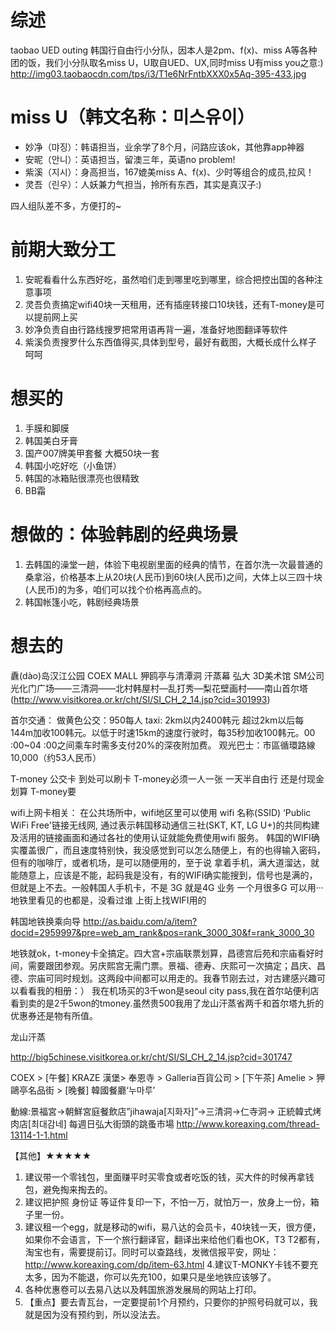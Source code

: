 # 综述
taobao UED outing 韩国行自由行小分队，因本人是2pm、f(x)、miss A等各种团的饭，我们小分队取名miss U，U取自UED、UX,同时miss U有miss you之意:)
http://img03.taobaocdn.com/tps/i3/T1e6NrFntbXXX0x5Aq-395-433.jpg

# miss U（韩文名称：미스유이）
* 妙净（먀징）：韩语担当，业余学了8个月，问路应该ok，其他靠app神器
* 安昵（안니）：英语担当，留澳三年，英语no problem!
* 紫溪（지시）：身高担当，167媲美miss A、f(x)、少时等组合的成员,拉风！
* 灵吾（린우）：人妖兼力气担当，拎所有东西，其实是真汉子:)

四人组队差不多，方便打的~


# 前期大致分工
1. 安昵看看什么东西好吃，虽然咱们走到哪里吃到哪里，综合把控出国的各种注意事项
2. 灵吾负责搞定wifi40块一天租用，还有插座转接口10块钱，还有T-money是可以提前网上买
3. 妙净负责自由行路线搜罗把常用语再背一遍，准备好地图翻译等软件
4. 紫溪负责搜罗什么东西值得买,具体到型号，最好有截图，大概长成什么样子 呵呵    

# 想买的
1. 手膜和脚膜
2. 韩国美白牙膏
3. 国产007牌美甲套餐 大概50块一套
4. 韩国小吃好吃（小鱼饼）
5. 韩国的冰箱贴很漂亮也很精致
6. BB霜

# 想做的：体验韩剧的经典场景
1. 去韩国的澡堂一趟，体验下电视剧里面的经典的情节，在首尔洗一次最普通的桑拿浴，价格基本上从20块(人民币)到60块(人民币)之间，大体上以三四十块(人民币)的为多，咱们可以找个价格再高点的。
2. 韩国帐篷小吃，韩剧经典场景

# 想去的
纛(dào)岛汉江公园
COEX MALL
狎鸥亭与清潭洞
汗蒸幕
弘大 3D美术馆
SM公司
光化门广场——三清洞——北村韩屋村—乱打秀—梨花壁画村——南山首尔塔 (http://www.visitkorea.or.kr/cht/SI/SI_CH_2_14.jsp?cid=301993)



首尔交通：
做黄色公交：950每人 
taxi: 2km以内2400韩元 超过2km以后每144m加收100韩元。以低于时速15km的速度行驶时，每35秒加收100韩元。00 :00~04 :00之间乘车时需多支付20%的深夜附加费。
观光巴士：市區循環路線 10,000（约53人民币）

T-money 公交卡 到处可以刷卡 
T-money必须一人一张
一天半自由行 还是付现金划算 T-money要

wifi上网卡相关：
在公共场所中，wifi地区里可以使用 wifi 名称(SSID) ‘Public WiFi Free'链接无线网, 通过表示韩国移动通信三社(SKT, KT, LG U+)的共同构建及活用的链接画面和通过各社的使用认证就能免费使用wifi 服务。
韩国的WIFI确实覆盖很广，而且速度特别快，我没感觉到可以怎么随便上，有的也得输入密码，但有的咖啡厅，或者机场，是可以随便用的，至于说 拿着手机，满大道溜达，就能随意上，应该是不能，起码我是没有，有的WIFI确实能搜到，信号也是满的，但就是上不去。一般韩国人手机卡，不是 3G  就是4G 业务   一个月很多G  可以用···地铁里看见的也都是，没看过谁 上街上找WIFI用的

韩国地铁换乘向导
http://as.baidu.com/a/item?docid=2959997&pre=web_am_rank&pos=rank_3000_30&f=rank_3000_30

地铁就ok，t-money卡全搞定。四大宫+宗庙联票划算，昌德宫后苑和宗庙看好时间，需要跟团参观。另庆熙宫无需门票。景福、德寿、庆熙可一次搞定；昌庆、昌德、宗庙可同时规划。这两段中间都可以用走的。我春节刚去过，对古建感兴趣可以看看我的相册：）
我在机场买的3千won是seoul city pass,我在首尔站便利店看到卖的是2千5won的tmoney.虽然贵500我用了龙山汗蒸省两千和首尔塔九折的优惠券还是物有所值。

龙山汗蒸

http://big5chinese.visitkorea.or.kr/cht/SI/SI_CH_2_14.jsp?cid=301747

COEX > [午餐] KRAZE 漢堡> 奉恩寺 > Galleria百貨公司 > [下午茶] Amelie > 狎鷗亭名品街 > [晚餐] 韓國餐廳‘누마루’ 

動線:景福宮→朝鮮宮庭餐飲店”jihawaja[지화자]”→三清洞→仁寺洞→ 正統韓式烤肉店[최대감네] 
每週日弘大街頭的跳蚤市場 
http://www.koreaxing.com/thread-13114-1-1.html
 

【其他】★★★★★
1. 建议带一个零钱包，里面赚平时买零食或者吃饭的钱，买大件的时候再拿钱包，避免掏来掏去的。
2. 建议把护照 身份证 等证件复印一下，不怕一万，就怕万一，放身上一份，箱子里一份。
3. 建议租一个egg，就是移动的wifi，易八达的会员卡，40块钱一天，很方便，如果你不会语言，下一个旅行翻译官，翻译出来给他们看也OK，T3 T2都有，淘宝也有，需要提前订。同时可以查路线，发微信报平安，网址：http://www.koreaxing.com/dp/item-63.html
4.建议T-MONKY卡钱不要充太多，因为不能退，你可以先充100，如果只是坐地铁应该够了。
5. 各种优惠卷可以去易八达以及韩国旅游发展局的网站上打印。
6. 【重点】要去青瓦台，一定要提前1个月预约，只要你的护照号码就可以，我就是因为没有预约到，所以没法去。
